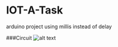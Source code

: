 # IOT-A-Task
arduino project using millis instead of delay

###Circuit
![alt text](https://image.ibb.co/h5qswS/VG_uppgiften.png)
